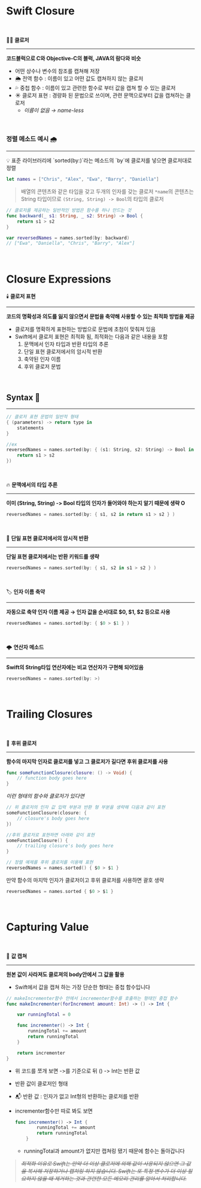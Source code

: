 # Swift Closure

<br>
<aside>

😶‍🌫️ **클로저**

---

**코드블럭으로 C와 Objective-C의 블럭, JAVA의 람다와 비슷**

- 어떤 상수나 변수의 참조를 캡쳐해 저장
- 🌦️ 전역 함수 : 이름이 있고 어떤 값도 캡쳐하지 않는 클로저
- 💦 중첩 함수 : 이름이 있고 관련한 함수로 부터 값을 캡쳐 할 수 있는 클로저
- ☀️ 클로저 표현 : 경량화 된 문법으로 쓰이며, 관련 문맥으로부터 값을 캡쳐하는 클로저
    - *이름이 없음 → name-less*
</aside>

<br>

### 정렬 메소드 예시 🌧️

---

<aside>
💡 표준 라이브러리에 `sorted(by:)`라는 메소드의 `by`에 클로저를 넣으면 클로저대로 정렬

</aside>

```swift
let names = ["Chris", "Alex", "Ewa", "Barry", "Daniella"]
```

> 배열의 콘텐츠와 같은 타입을 갖고 두개의 인자를 갖는 클로저
`*name`의 콘텐츠는 String 타입이므로 `(String, String) -> Bool`의 타입의 클로저
> 

```swift
// 클로저를 제공하는 일반적인 방법은 함수를 하나 만드는 것
func backward(_ s1: String, _ s2: String) -> Bool {
    return s1 > s2
}

var reversedNames = names.sorted(by: backward)
// ["Ewa", "Daniella", "Chris", "Barry", "Alex"]
```

<br>

# Closure Expressions

<aside>

🕯️ **클로저 표현**

---

**코드의 명확성과 의도를 잃지 않으면서 문법을 축약해 사용할 수 있는 최적화 방법을 제공**

- 클로저를 명확하게 표현하는 방법으로 문법에 초첨이 맞춰져 있음
- Swift에서 클로저 표현은 최적화 됨, 최적화는 다음과 같은 내용을 포함
    1. 문맥에서 인자 타입과 반환 타입의 추론
    2. 단일 표현 클로저에서의 암시적 반환
    3. 축약된 인자 이름
    4. 후위 클로저 문법
</aside>

<br>

## Syntax 📝

---

```swift
// 클로저 표현 문법의 일반적 형태
{ (parameters) -> return type in
    statements
}
```

```swift
//ex
reversedNames = names.sorted(by: { (s1: String, s2: String) -> Bool in
    return s1 > s2
})
```

<aside>

<br>

🔥 **문맥에서의 타입 추론**

---

**이미 (String, String) -> Bool 타입의 인자가 들어와야 하는지 알기 때문에 생략 O**

```swift
reversedNames = names.sorted(by: { s1, s2 in return s1 > s2 } )
```

</aside>

<aside>

<br>

🌚 **단일 표현 클로저에서의 암시적 반환**

---

**단일 표현 클로저에서는 반환 키워드를 생략**

```swift
reversedNames = names.sorted(by: { s1, s2 in s1 > s2 } )
```

</aside>

<aside>
<br>

🏷️ **인자 이름 축약**

---

**자동으로 축약 인자 이름 제공 → 인자 값을 순서대로 $0, $1, $2 등으로 사용**

```swift
reversedNames = names.sorted(by: { $0 > $1 } )
```

</aside>

<aside>
<br>

🌩️ **연산자 메소드**

---

**Swift의 String타입 연산자에는 비교 연산자가 구현해 되어있음**

```swift
reversedNames = names.sorted(by: >)
```
</aside>

<br>

# Trailing Closures

<aside>
<br>

🌈 **후위 클로저**

---

**함수의 마지막 인자로 클로저를 넣고 그 클로저가 길다면 후위 클로저를 사용**

```swift
func someFunctionClosure(closure: () -> Void) {
    // function body goes here
}
```

*이런 형태의 함수와 클로저가 있다면*

```swift
// 위 클로저의 인자 값 입력 부분과 반환 형 부분을 생략해 다음과 같이 표현
someFunctionClosure(closure: {
    // closure's body goes here
})
```

```swift
//후위 클로저로 표현하면 아래와 같이 표현
someFunctionClosure() {
    // trailing closure's body goes here
}
```

</aside>

```swift
// 정렬 예제를 후위 클로저를 이용해 표현
reversedNames = names.sorted() { $0 > $1 }
```

만약 함수의 마지막 인자가 클로저이고 후위 클로저를 사용하면 괄호 생략

```swift
reversedNames = names.sorted { $0 > $1 }
```

<br>

# Capturing Value
<br>
<aside>

📸 **값 캡쳐**

---

**원본 값이 사라져도 클로져의 body안에서 그 값을 활용**

- Swift에서 값을 캡쳐 하는 가장 단순한 형태는 중첩 함수입니다

```swift
// makeIncrementer함수 안에서 incrementer함수를 호출하는 형태인 중첩 함수
func makeIncrementer(forIncrement amount: Int) -> () -> Int {

    var runningTotal = 0

    func incrementer() -> Int {
        runningTotal += amount
        return runningTotal
    }

    return incrementer
}
```

- 위 코드를 쪼개 보면 ->를 기준으로 뒤 () -> Int는 반환 값
- 반환 값이 클로저인 형태
- 📬 반환 값 :  인자가 없고 Int형의 반환하는 클로저를 반환
- incrementer함수만 따로 봐도 보면
    
    ```swift
    func incrementer() -> Int {
            runningTotal += amount
            return runningTotal
        }
    ```
    
    - runningTotal과 amount가 없지만 캡쳐링 됐기 때문에 함수는 돌아갑니다
</aside>

> *~~최적화 이유로 Swift는 만약 더 이상 클로저에 의해 값이 사용되지 않으면 그 값을 복사해 저장하거나 캡쳐링 하지 않습니다. Swift는 또 특정 변수가 더 이상 필요하지 않을 때 제거하는 것과 관련한 모든 메모리 관리를 알아서 처리합니다.~~*
>